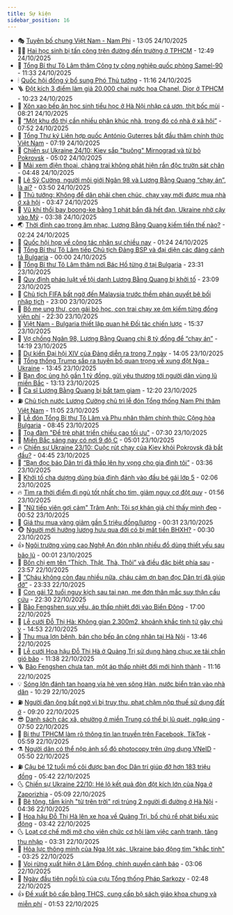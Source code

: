 ```yaml
---
title: Sự kiện
sidebar_position: 16
---
```


<!-- dantri-su-kien:START -->
- 🎭 [Tuyên bố chung Việt Nam - Nam Phi](https://dantri.com.vn/thoi-su/tuyen-bo-chung-viet-nam-nam-phi-20251024200010389.htm) - 13:05 24/10/2025
- 👨‍🏫 [Hai học sinh bị tấn công trên đường đến trường ở TPHCM](https://dantri.com.vn/phap-luat/hai-hoc-sinh-bi-tan-cong-tren-duong-den-truong-o-tphcm-20251024191909618.htm) - 12:49 24/10/2025
- 🌮 [Tổng Bí thư Tô Lâm thăm Công ty công nghiệp quốc phòng Samel-90](https://dantri.com.vn/thoi-su/tong-bi-thu-to-lam-tham-cong-ty-cong-nghiep-quoc-phong-samel-90-20251024183314490.htm) - 11:33 24/10/2025
- 🕯 [Quốc hội đồng ý bổ sung Phó Thủ tướng](https://dantri.com.vn/thoi-su/quoc-hoi-dong-y-bo-sung-pho-thu-tuong-20251024181413539.htm) - 11:16 24/10/2025
- 🪜 [Đột kích 3 điểm làm giả 20.000 chai nước hoa Chanel, Dior ở TPHCM](https://dantri.com.vn/phap-luat/dot-kich-3-diem-lam-gia-20000-chai-nuoc-hoa-chanel-dior-o-tphcm-20251024165104069.htm) - 10:23 24/10/2025
- 🐘 [Xôn xao bếp ăn học sinh tiểu học ở Hà Nội nhập cá ươn, thịt bốc mùi](https://dantri.com.vn/giao-duc/xon-xao-bep-an-hoc-sinh-tieu-hoc-o-ha-noi-nhap-ca-uon-thit-boc-mui-20251024150648312.htm) - 08:21 24/10/2025
- 🤔 [“Một khu đô thị cần nhiều phân khúc nhà, trong đó có nhà ở xã hội”](https://dantri.com.vn/thoi-su/mot-khu-do-thi-can-nhieu-phan-khuc-nha-trong-do-co-nha-o-xa-hoi-20251024144216219.htm) - 07:52 24/10/2025
- 🧠 [Tổng Thư ký Liên hợp quốc António Guterres bắt đầu thăm chính thức Việt Nam](https://dantri.com.vn/thoi-su/tong-thu-ky-lien-hop-quoc-antonio-guterres-bat-dau-tham-chinh-thuc-viet-nam-20251024141626852.htm) - 07:19 24/10/2025
- 📝 [Chiến sự Ukraine 24/10: Kiev sắp &quot;buông&quot; Mirnograd và từ bỏ Pokrovsk](https://dantri.com.vn/the-gioi/chien-su-ukraine-2410-kiev-sap-buong-mirnograd-va-tu-bo-pokrovsk-20251024114047045.htm) - 05:02 24/10/2025
- 🦏 [Mải xem điện thoại, chàng trai không phát hiện rắn độc trườn sát chân](https://dantri.com.vn/doi-song/mai-xem-dien-thoai-chang-trai-khong-phat-hien-ran-doc-truon-sat-chan-20251024090742920.htm) - 04:48 24/10/2025
- 🥰 [Lê Sỹ Cường, người môi giới Ngân 98 và Lương Bằng Quang “chạy án”, là ai?](https://dantri.com.vn/phap-luat/le-sy-cuong-nguoi-moi-gioi-ngan-98-va-luong-bang-quang-chay-an-la-ai-20251013144456008.htm) - 03:50 24/10/2025
- 🤗 [Thủ tướng: Không để dân phải chen chúc, chạy vạy mới được mua nhà ở xã hội](https://dantri.com.vn/thoi-su/thu-tuong-khong-de-dan-phai-chen-chuc-chay-vay-moi-duoc-mua-nha-o-xa-hoi-20251024104240391.htm) - 03:47 24/10/2025
- 🌈 [Vũ khí thổi bay boong-ke bằng 1 phát bắn đã hết đạn, Ukraine nhờ cậy vào Mỹ](https://dantri.com.vn/the-gioi/vu-khi-thoi-bay-boong-ke-bang-1-phat-ban-da-het-dan-ukraine-nho-cay-vao-my-20251022090400451.htm) - 03:38 24/10/2025
- 🌏 [Thời đỉnh cao trong âm nhạc, Lương Bằng Quang kiếm tiền thế nào?](https://dantri.com.vn/giai-tri/thoi-dinh-cao-trong-am-nhac-luong-bang-quang-kiem-tien-the-nao-20251024062540607.htm) - 02:24 24/10/2025
- 💄 [Quốc hội họp về công tác nhân sự chiều nay](https://dantri.com.vn/thoi-su/quoc-hoi-hop-ve-cong-tac-nhan-su-chieu-nay-20251024080846325.htm) - 01:24 24/10/2025
- 👺 [Tổng Bí thư Tô Lâm tiếp Chủ tịch Đảng BSP và đại diện các đảng cánh tả Bulgaria](https://dantri.com.vn/thoi-su/tong-bi-thu-to-lam-tiep-chu-tich-dang-bsp-va-dai-dien-cac-dang-canh-ta-bulgaria-20251024063649559.htm) - 00:00 24/10/2025
- 👹 [Tổng Bí thư Tô Lâm thăm nơi Bác Hồ từng ở tại Bulgaria](https://dantri.com.vn/thoi-su/tong-bi-thu-to-lam-tham-noi-bac-ho-tung-o-tai-bulgaria-20251024063018599.htm) - 23:31 23/10/2025
- 🌊 [Quy định pháp luật về tội danh Lương Bằng Quang bị khởi tố](https://dantri.com.vn/phap-luat/quy-dinh-phap-luat-ve-toi-danh-luong-bang-quang-bi-khoi-to-20251023205600124.htm) - 23:09 23/10/2025
- 🤠 [Chủ tịch FIFA bất ngờ đến Malaysia trước thềm phán quyết bê bối nhập tịch](https://dantri.com.vn/the-thao/chu-tich-fifa-bat-ngo-den-malaysia-truoc-them-phan-quyet-be-boi-nhap-tich-20251023192355521.htm) - 23:00 23/10/2025
- 🎊 [Bố mẹ ung thư, con gái bỏ học, con trai chạy xe ôm kiếm từng đồng viện phí](https://dantri.com.vn/tam-long-nhan-ai/bo-me-ung-thu-con-gai-bo-hoc-con-trai-chay-xe-om-kiem-tung-dong-vien-phi-20251019143314043.htm) - 22:30 23/10/2025
- 🐘 [Việt Nam - Bulgaria thiết lập quan hệ Đối tác chiến lược](https://dantri.com.vn/thoi-su/viet-nam-bulgaria-thiet-lap-quan-he-doi-tac-chien-luoc-20251023223720925.htm) - 15:37 23/10/2025
- 💂 [Vợ chồng Ngân 98, Lương Bằng Quang chi 8 tỷ đồng để “chạy án”](https://dantri.com.vn/phap-luat/vo-chong-ngan-98-luong-bang-quang-chi-8-ty-dong-de-chay-an-20251023210032870.htm) - 14:19 23/10/2025
- 👹 [Dự kiến Đại hội XIV của Đảng diễn ra trong 7 ngày](https://dantri.com.vn/thoi-su/du-kien-dai-hoi-xiv-cua-dang-dien-ra-trong-7-ngay-20251023205915728.htm) - 14:05 23/10/2025
- 🦒 [Tổng thống Trump sắp ra tuyên bố quan trọng về xung đột Nga - Ukraine](https://dantri.com.vn/the-gioi/tong-thong-trump-sap-ra-tuyen-bo-quan-trong-ve-xung-dot-nga-ukraine-20251023203251444.htm) - 13:45 23/10/2025
- 🗽 [Bạn đọc ủng hộ gần 1 tỷ đồng, gửi yêu thương tới người dân vùng lũ miền Bắc](https://dantri.com.vn/tam-long-nhan-ai/ban-doc-ung-ho-gan-1-ty-dong-gui-yeu-thuong-toi-nguoi-dan-vung-lu-mien-bac-20251023145829335.htm) - 13:13 23/10/2025
- 💄 [Ca sĩ Lương Bằng Quang bị bắt tạm giam](https://dantri.com.vn/phap-luat/ca-si-luong-bang-quang-bi-bat-tam-giam-20251018132512860.htm) - 12:20 23/10/2025
- ⛽️ [Chủ tịch nước Lương Cường chủ trì lễ đón Tổng thống Nam Phi thăm Việt Nam](https://dantri.com.vn/thoi-su/chu-tich-nuoc-luong-cuong-chu-tri-le-don-tong-thong-nam-phi-tham-viet-nam-20251023174500327.htm) - 11:05 23/10/2025
- 🥷 [Lễ đón Tổng Bí thư Tô Lâm và Phu nhân thăm chính thức Cộng hòa Bulgaria](https://dantri.com.vn/thoi-su/le-don-tong-bi-thu-to-lam-va-phu-nhan-tham-chinh-thuc-cong-hoa-bulgaria-20251023154524676.htm) - 08:45 23/10/2025
- 🤖 [Tọa đàm &quot;Để trẻ phát triển chiều cao tối ưu&quot;](https://dantri.com.vn/suc-khoe/toa-dam-de-tre-phat-trien-chieu-cao-toi-uu-20251022110735242.htm) - 07:30 23/10/2025
- 🌊 [Miền Bắc sáng nay có nơi 9 độ C](https://dantri.com.vn/thoi-su/mien-bac-sang-nay-co-noi-9-do-c-20251023115532137.htm) - 05:01 23/10/2025
- 🔥 [Chiến sự Ukraine 23/10: Cuộc rút chạy của Kiev khỏi Pokrovsk đã bắt đầu?](https://dantri.com.vn/the-gioi/chien-su-ukraine-2310-cuoc-rut-chay-cua-kiev-khoi-pokrovsk-da-bat-dau-20251023113304247.htm) - 04:45 23/10/2025
- 🦏 [“Bạn đọc báo Dân trí đã thắp lên hy vọng cho gia đình tôi”](https://dantri.com.vn/tam-long-nhan-ai/ban-doc-bao-dan-tri-da-thap-len-hy-vong-cho-gia-dinh-toi-20251023084158252.htm) - 03:36 23/10/2025
- 🐘 [Khởi tố cha dượng dùng búa đinh đánh vào đầu bé gái lớp 5](https://dantri.com.vn/phap-luat/khoi-to-cha-duong-dung-bua-dinh-danh-vao-dau-be-gai-lop-5-20251023085354270.htm) - 02:06 23/10/2025
- 🔥 [Tìm ra thời điểm đi ngủ tốt nhất cho tim, giảm nguy cơ đột quỵ](https://dantri.com.vn/suc-khoe/tim-ra-thoi-diem-di-ngu-tot-nhat-cho-tim-giam-nguy-co-dot-quy-20251023070133064.htm) - 01:56 23/10/2025
- 💼 [&quot;Nữ tiếp viên gợi cảm&quot; Trâm Anh: Tôi sợ khán giả chỉ thấy mình đẹp](https://dantri.com.vn/giai-tri/nu-tiep-vien-goi-cam-tram-anh-toi-so-khan-gia-chi-thay-minh-dep-20251023055857938.htm) - 00:52 23/10/2025
- 🚀 [Giá thu mua vàng giảm gần 5 triệu đồng/lượng](https://dantri.com.vn/kinh-doanh/gia-thu-mua-vang-giam-gan-5-trieu-dongluong-20251023072321771.htm) - 00:31 23/10/2025
- 🐵 [Người mới hưởng lương hưu qua đời có bị mất tiền BHXH?](https://dantri.com.vn/lao-dong-viec-lam/nguoi-moi-huong-luong-huu-qua-doi-co-bi-mat-tien-bhxh-20251022170609565.htm) - 00:30 23/10/2025
- 👍 [Ngôi trường vùng cao Nghệ An đón nhận nhiều đồ dùng thiết yếu sau bão lũ](https://dantri.com.vn/tam-long-nhan-ai/ngoi-truong-vung-cao-nghe-an-don-nhan-nhieu-do-dung-thiet-yeu-sau-bao-lu-20251022213025586.htm) - 00:01 23/10/2025
- 🚦 [Bốn chị em tên “Thích, Thật, Thà, Thôi” và điều đặc biệt phía sau](https://dantri.com.vn/doi-song/bon-chi-em-ten-thich-that-tha-thoi-va-dieu-dac-biet-phia-sau-20251022223157455.htm) - 23:57 22/10/2025
- 🥸 [“Cháu không còn đau nhiều nữa, cháu cảm ơn bạn đọc Dân trí đã giúp đỡ”](https://dantri.com.vn/tam-long-nhan-ai/chau-khong-con-dau-nhieu-nua-chau-cam-on-ban-doc-dan-tri-da-giup-do-20251022154644929.htm) - 23:33 22/10/2025
- 🥷 [Con gái 12 tuổi nguy kịch sau tai nạn, mẹ đơn thân mắc suy thận cầu cứu](https://dantri.com.vn/tam-long-nhan-ai/con-gai-12-tuoi-nguy-kich-sau-tai-nan-me-don-than-mac-suy-than-cau-cuu-20251019161948266.htm) - 22:30 22/10/2025
- 🤡 [Bão Fengshen suy yếu, áp thấp nhiệt đới vào Biển Đông](https://dantri.com.vn/thoi-su/bao-fengshen-suy-yeu-ap-thap-nhiet-doi-vao-bien-dong-20251022213730336.htm) - 17:00 22/10/2025
- 🥳 [Lễ cưới Đỗ Thị Hà: Không gian 2.300m2, khoảnh khắc tình tứ gây chú ý](https://dantri.com.vn/giai-tri/le-cuoi-do-thi-ha-khong-gian-2300m2-khoanh-khac-tinh-tu-gay-chu-y-20251022160528169.htm) - 14:53 22/10/2025
- 🤩 [Thu mua lợn bệnh, bán cho bếp ăn công nhân tại Hà Nội](https://dantri.com.vn/phap-luat/thu-mua-lon-benh-ban-cho-bep-an-cong-nhan-tai-ha-noi-20251022203727421.htm) - 13:46 22/10/2025
- 🎡 [Lễ cưới Hoa hậu Đỗ Thị Hà ở Quảng Trị sử dụng hàng chục xe tải chắn gió bão](https://dantri.com.vn/giai-tri/le-cuoi-hoa-hau-do-thi-ha-o-quang-tri-su-dung-hang-chuc-xe-tai-chan-gio-bao-20251022124653632.htm) - 11:38 22/10/2025
- 🪜 [Bão Fengshen chưa tan, một áp thấp nhiệt đới mới hình thành](https://dantri.com.vn/thoi-su/bao-fengshen-chua-tan-mot-ap-thap-nhiet-doi-moi-hinh-thanh-20251022180119721.htm) - 11:16 22/10/2025
- 💡 [Sóng lớn đánh tan hoang vỉa hè ven sông Hàn, nước biển tràn vào nhà dân](https://dantri.com.vn/thoi-su/song-lon-danh-tan-hoang-via-he-ven-song-han-nuoc-bien-tran-vao-nha-dan-20251022170215153.htm) - 10:29 22/10/2025
- ⛽️ [Người đàn ông bất ngờ vì bị truy thu, phạt chậm nộp thuế sử dụng đất ở](https://dantri.com.vn/ban-doc/nguoi-dan-ong-bat-ngo-vi-bi-truy-thu-phat-cham-nop-thue-su-dung-dat-o-20251021220312292.htm) - 09:20 22/10/2025
- 😎 [Danh sách các xã, phường ở miền Trung có thể bị lũ quét, ngập úng](https://dantri.com.vn/thoi-su/danh-sach-cac-xa-phuong-o-mien-trung-co-the-bi-lu-quet-ngap-ung-20251022143702018.htm) - 07:50 22/10/2025
- 🗽 [Bí thư TPHCM làm rõ thông tin lan truyền trên Facebook, TikTok](https://dantri.com.vn/thoi-su/bi-thu-tphcm-lam-ro-thong-tin-lan-truyen-tren-facebook-tiktok-20251022124757738.htm) - 05:59 22/10/2025
- ⚗️ [Người dân có thể nộp ảnh sổ đỏ photocopy trên ứng dụng VNeID](https://dantri.com.vn/thoi-su/nguoi-dan-co-the-nop-anh-so-do-photocopy-tren-ung-dung-vneid-20251022123100333.htm) - 05:50 22/10/2025
- ⛽️ [Cậu bé 12 tuổi mồ côi được bạn đọc Dân trí giúp đỡ hơn 183 triệu đồng](https://dantri.com.vn/tam-long-nhan-ai/cau-be-12-tuoi-mo-coi-duoc-ban-doc-dan-tri-giup-do-hon-183-trieu-dong-20251022110430342.htm) - 05:42 22/10/2025
- 🌜 [Chiến sự Ukraine 22/10: Hé lộ kết quả đòn đột kích lớn của Nga ở Zaporizhia](https://dantri.com.vn/the-gioi/chien-su-ukraine-2210-he-lo-ket-qua-don-dot-kich-lon-cua-nga-o-zaporizhia-20251022114216002.htm) - 05:09 22/10/2025
- 🦩 [Bê tông, tấm kính &quot;từ trên trời&quot; rơi trúng 2 người đi đường ở Hà Nội](https://dantri.com.vn/thoi-su/be-tong-tam-kinh-tu-tren-troi-roi-trung-2-nguoi-di-duong-o-ha-noi-20251022112015469.htm) - 04:36 22/10/2025
- 🦒 [Hoa hậu Đỗ Thị Hà lên xe hoa về Quảng Trị, bố chú rể phát biểu xúc động](https://dantri.com.vn/giai-tri/hoa-hau-do-thi-ha-len-xe-hoa-ve-quang-tri-bo-chu-re-phat-bieu-xuc-dong-20251022101101973.htm) - 03:42 22/10/2025
- 🌜 [Loạt cơ chế mới mở cho viên chức cơ hội làm việc cạnh tranh, tăng thu nhập](https://dantri.com.vn/noi-vu/loat-co-che-moi-mo-cho-vien-chuc-co-hoi-lam-viec-canh-tranh-tang-thu-nhap-20251022092048005.htm) - 03:31 22/10/2025
- 🐎 [Hỏa lực thông minh của Nga lột xác, Ukraine báo động tìm &quot;khắc tinh&quot;](https://dantri.com.vn/the-gioi/hoa-luc-thong-minh-cua-nga-lot-xac-ukraine-bao-dong-tim-khac-tinh-20251022094448202.htm) - 03:25 22/10/2025
- 🌋 [Voi rừng xuất hiện ở Lâm Đồng, chính quyền cảnh báo](https://dantri.com.vn/thoi-su/voi-rung-xuat-hien-o-lam-dong-chinh-quyen-canh-bao-20251022093712951.htm) - 03:06 22/10/2025
- 🧰 [Ngày đầu tiên ngồi tù của cựu Tổng thống Pháp Sarkozy](https://dantri.com.vn/the-gioi/ngay-dau-tien-ngoi-tu-cua-cuu-tong-thong-phap-sarkozy-20251022093701465.htm) - 02:48 22/10/2025
- 👍 [Đề xuất bỏ cấp bằng THCS, cung cấp bộ sách giáo khoa chung và miễn phí](https://dantri.com.vn/thoi-su/de-xuat-bo-cap-bang-thcs-cung-cap-bo-sach-giao-khoa-chung-va-mien-phi-20251022084123825.htm) - 01:53 22/10/2025<!-- dantri-su-kien:END -->
